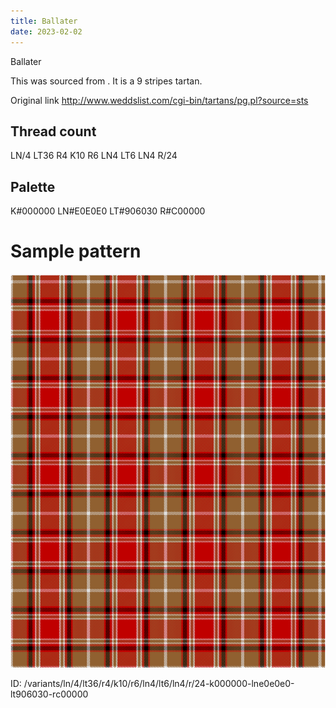 ```yaml
---
title: Ballater
date: 2023-02-02
---
```

Ballater

This was sourced from <no value>.  It is a 9 stripes tartan.

Original link http://www.weddslist.com/cgi-bin/tartans/pg.pl?source=sts

## Thread count
LN/4 LT36 R4 K10 R6 LN4 LT6 LN4 R/24

## Palette
K#000000 LN#E0E0E0 LT#906030 R#C00000

# Sample pattern

![Tartan detail](tartan.png "LN/4 LT36 R4 K10 R6 LN4 LT6 LN4 R/24 tartan")

ID: /variants/ln/4/lt36/r4/k10/r6/ln4/lt6/ln4/r/24-k000000-lne0e0e0-lt906030-rc00000